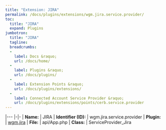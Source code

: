 ```yaml
---
title: "Extension: JIRA"
permalink: /docs/plugins/extensions/wgm.jira.service.provider/
toc:
  title: "JIRA"
  expand: Plugins
jumbotron:
  title: "JIRA"
  tagline: 
  breadcrumbs:
  -
    label: Docs &raquo;
    url: /docs/home/
  -
    label: Plugins &raquo;
    url: /docs/plugins/
  -
    label: Extension Points &raquo;
    url: /docs/plugins/extensions/
  -
    label: Connected Account Service Provider &raquo;
    url: /docs/plugins/extensions/points/cerb.service.provider
---
```


|---
|-|-
| **Name:** | JIRA
| **Identifier (ID):** | wgm.jira.service.provider
| **Plugin:** | [wgm.jira](/docs/plugins/wgm.jira/)
| **File:** | api/App.php
| **Class:** | ServiceProvider_Jira

